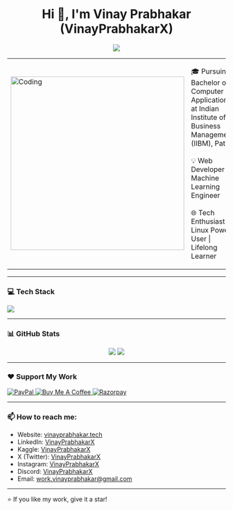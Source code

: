 <h1 align="center">Hi 👋, I'm Vinay Prabhakar (VinayPrabhakarX)</h1>

<p align="center">
  <img src="https://readme-typing-svg.herokuapp.com/?lines=Web+Developer;Machine+Learning+Engineer;&center=true&width=500&height=50">
</p>

<table>
  <tr>
    <td>
      <img alt="Coding" width="400" src="https://media.giphy.com/media/qgQUggAC3Pfv687qPC/giphy.gif">
    </td>
    <td>
      <p>
      🎓 Pursuing Bachelor of Computer Applications at Indian Institute of Business Management (IIBM), Patna
      <br><br>
        💡  Web Developer | Machine Learning Engineer 
        <br><br>
         🌐 Tech Enthusiast | Linux Power User | Lifelong Learner
      </p>
    </td>
  </tr>
</table>

---

### 💻 Tech Stack

<p align="left">
  <img src="https://skillicons.dev/icons?i=html,css,js,react,nodejs,express,c,python,tensorflow,mongodb,mysql,aws,nginx,linux,windows,git,github,vscode,postman,vite,docker,vim" />
</p>

---

### 📊 GitHub Stats

<p align="center">
  <img src="https://github-readme-stats.vercel.app/api?username=vinayprabhakarx&show_icons=true&theme=tokyonight" />
  <img src="https://github-readme-streak-stats.herokuapp.com/?user=vinayprabhakarx&theme=tokyonight" />
</p>

---

### ❤️ Support My Work

<p align="left">
  <a href="https://www.paypal.com/paypalme/PrabhakarVinay" target="_blank">
    <img src="https://img.shields.io/badge/PayPal-00457C?style=for-the-badge&logo=paypal&logoColor=white" alt="PayPal" />
  </a>
  <a href="https://buymeacoffee.com/VinayPrabhakarX" target="_blank">
    <img src="https://img.shields.io/badge/Buy_Me_A_Coffee-FFDD00?style=for-the-badge&logo=buy-me-a-coffee&logoColor=black" alt="Buy Me A Coffee" />
  </a>
  <a href="https://pages.razorpay.com/VinayPrabhakarX" target="_blank">
    <img src="https://img.shields.io/badge/Razorpay-02042B?style=for-the-badge&logo=razorpay&logoColor=3395FF" alt="Razorpay" />
  </a>
</p>

---

### 📫 How to reach me:

- Website: [vinayprabhakar.tech](https://vinayprabhakar.tech)
- LinkedIn: [VinayPrabhakarX](https://www.linkedin.com/in/VinayPrabhakarX/)
- Kaggle: [VinayPrabhakarX](https://kaggle.com/VinayPrabhakarX/)
- X (Twitter): [VinayPrabhakarX](https://x.com/VinayPrabhakarX/)
- Instagram: [VinayPrabhakarX](https://instagram.com/VinayPrabhakarX/)
- Discord: [VinayPrabhakarX](https://discord.gg/79njMCfks2)
- Email: [work.vinayprabhakar@gmail.com](mailto:work.vinayprabhakar@gmail.com)

---

⭐️ If you like my work, give it a star!
